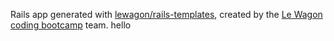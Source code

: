 Rails app generated with [lewagon/rails-templates](https://github.com/lewagon/rails-templates), created by the [Le Wagon coding bootcamp](https://www.lewagon.com) team.
hello
